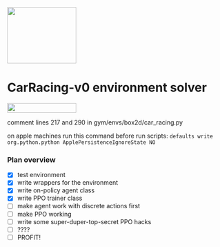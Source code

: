 <img width="160px" height="130px" src="https://encrypted-tbn0.gstatic.com/images?q=tbn:ANd9GcTwKr3BJi1Sgw9EveTm0wSce17LRuO_I1eM39M9HY5i01IP--WX">

# CarRacing-v0 environment solver
<img width="160px" height="22px" href="https://github.com/pytorch/pytorch" src="https://pp.userapi.com/c847120/v847120960/82b4/xGBK9pXAkw8.jpg">

comment lines 217 and 290 in gym/envs/box2d/car_racing.py

on apple machines run this command before run scripts: 
```defaults write org.python.python ApplePersistenceIgnoreState NO```

### Plan overview
- [x] test environment
- [x] write wrappers for the environment
- [x] write on-policy agent class
- [x] write PPO trainer class
- [ ] make agent work with discrete actions first
- [ ] make PPO working
- [ ] write some super-duper-top-secret PPO hacks
- [ ] ????
- [ ] PROFIT!
